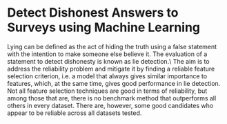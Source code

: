# Detect Dishonest Answers to Surveys using Machine Learning

Lying can be defined as the act of hiding the truth using a false statement with the intention to make someone else believe it. The evaluation of a statement to detect dishonesty is known as lie detection.\\
The aim is to address the reliability problem and mitigate it by finding a reliable feature selection criterion, i.e. a model that always gives similar importance to features, which, at the same time, gives good performance in lie detection.
Not all feature selection techniques are good in terms of reliability, but among those that are, there is no benchmark method that outperforms all others in every dataset. There are, however, some good candidates who appear to be reliable across all datasets tested.

